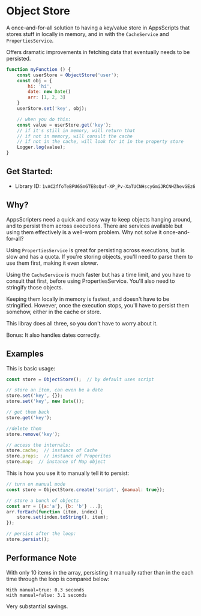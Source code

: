 # Object Store

A once-and-for-all solution to having a key/value store in AppsScripts that stores stuff in locally in memory, and in with the `CacheService` and `PropertiesService`.

Offers dramatic improvements in fetching data that eventually needs to be persisted.

```js
function myFunction () {
    const userStore = ObjectStore('user'); 
    const obj = {
        hi: 'hi',
        date: new Date()
        arr: [1, 2, 3]
    }
    userStore.set('key', obj);

    // when you do this:
    const value = userStore.get('key');
    // if it's still in memory, will return that
    // if not in memory, will consult the cache
    // if not in the cache, will look for it in the property store
    Logger.log(value);
}
```

## Get Started:

- Library ID: `1vAC2ffoTeBPU6SmGTEBsQuf-XP_Pv-XaTUCNHscyGmiJRCNHZhevGEz6`

## Why?

AppsScripters need a quick and easy way to keep objects hanging around, and to persist them across executions. There are services available but using them effectively is a well-worn problem. Why not solve it once-and-for-all?

Using `PropertiesService` is great for persisting across executions, but is slow and has a quota. If you're storing objects, you'll need to parse them to use them first, making it even slower.

Using the `CacheService` is much faster but has a time limit, and you have to consult that first, before using PropertiesService. You'll also need to stringify those objects.

Keeping them locally in memory is fastest, and doesn't have to be stringified. However, once the execution stops, you'll have to persist them somehow, either in the cache or store.

This libray does all three, so you don't have to worry about it.

Bonus: It also handles dates correctly.

## Examples

This is basic usage:

```js
const store = ObjectStore();  // by default uses script

// store an item, can even be a date
store.set('key', {});
store.set('key', new Date());

// get them back
store.get('key');

//delete them
store.remove('key');

// access the internals:
store.cache;  // instance of Cache
store.props;  // instance of Properites
store.map;  // instance of Map object
```

This is how you use it to manually tell it to persist:

```js
// turn on manual mode
const store = ObjectStore.create('script', {manual: true});

// store a bunch of objects
const arr = [{a:'a'}, {b: 'b'} ...];
arr.forEach(function (item, index) {
    store.set(index.toString(), item);
});

// persist after the loop:
store.persist();
```

## Performance Note

With only 10 items in the array, persisting it manually rather than in the each time through the loop is compared below:

```
With manual=true: 0.3 seconds
with manual=false: 3.1 seconds
```

Very substantial savings.
